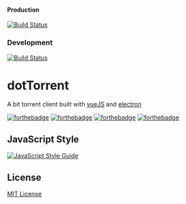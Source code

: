 #### Production 

[![Build Status](https://dev.azure.com/Namespaces/dotTorrent/_apis/build/status/Playground-Labs.dot-torrent?branchName=master)](https://dev.azure.com/Namespaces/dotTorrent/_build/latest?definitionId=9&branchName=master)

### Development 

[![Build Status](https://dev.azure.com/Namespaces/dotTorrent/_apis/build/status/Playground-Labs.dot-torrent?branchName=feature/vue-electron-basic-client)](https://dev.azure.com/Namespaces/dotTorrent/_build/latest?definitionId=9&branchName=feature/vue-electron-basic-client)

# dotTorrent

A bit torrent client built with [vueJS](https://vuejs.org/) and [electron](https://electronjs.org)

[![forthebadge](https://forthebadge.com/images/badges/built-with-love.svg)](https://forthebadge.com)  [![forthebadge](https://forthebadge.com/images/badges/uses-js.svg)](https://forthebadge.com)
[![forthebadge](https://forthebadge.com/images/badges/uses-html.svg)](https://forthebadge.com)
[![forthebadge](https://forthebadge.com/images/badges/uses-css.svg)](https://forthebadge.com)

## JavaScript Style

[![JavaScript Style Guide](https://cdn.rawgit.com/standard/standard/master/badge.svg)](https://github.com/standard/standard)

## License

[MIT License](LICENSE)
